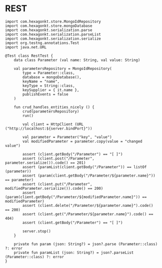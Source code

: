 
REST
====

    import com.hexagonkt.store.MongoIdRepository
    import com.hexagonkt.store.mongoDatabase
    import com.hexagonkt.serialization.parse
    import com.hexagonkt.serialization.parseList
    import com.hexagonkt.serialization.serialize
    import org.testng.annotations.Test
    import java.net.URL

    @Test class RestTest {
        data class Parameter (val name: String, val value: String)

        val parametersRepository = MongoIdRepository(
            type = Parameter::class,
            database = mongoDatabase(),
            keyName = "name",
            keyType = String::class,
            keySupplier = { it.name },
            publishEvents = false
        )

        fun crud_handles_entities_nicely () {
            crud(parametersRepository)
            run()

            val client = HttpClient (URL ("http://localhost:${server.bindPort}"))

            val parameter = Parameter("key", "value")
            val modifiedParameter = parameter.copy(value = "changed value")

            assert (client.getBody("/Parameter") == "[ ]")
            assert (client.post("/Parameter", parameter.serialize()).code() == 201)
            assert (paramList(client.getBody("/Parameter")) == listOf (parameter))
            assert (param(client.getBody("/Parameter/${parameter.name}")) == parameter)
            assert (client.put("/Parameter", modifiedParameter.serialize()).code() == 200)
            assert (param(client.getBody("/Parameter/${modifiedParameter.name}")) == modifiedParameter)
            assert (client.delete("/Parameter/${parameter.name}").code() == 200)
            assert (client.get("/Parameter/${parameter.name}").code() == 404)
            assert (client.getBody("/Parameter") == "[ ]")

            server.stop()
        }

        private fun param (json: String?) = json?.parse (Parameter::class) ?: error
        private fun paramList (json: String?) = json?.parseList (Parameter::class) ?: error
    }
